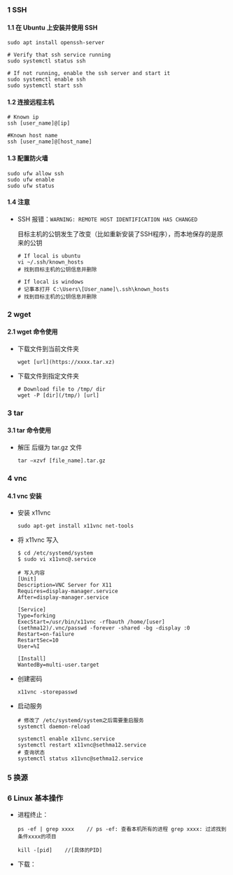### 1 SSH

#### 1.1 在 Ubuntu 上安装并使用 SSH

```shell
sudo apt install openssh-server
```

```shell
# Verify that ssh service running
sudo systemctl status ssh

# If not running, enable the ssh server and start it 
sudo systemctl enable ssh
sudo systemctl start ssh
```

#### 1.2 连接远程主机

```shell
# Known ip
ssh [user_name]@[ip]

#Known host name
ssh [user_name]@[host_name]
```

#### 1.3 配置防火墙

```shell
sudo ufw allow ssh
sudo ufw enable
sudo ufw status
```

[how open or allow port 22 when using ufw on Ubuntu:]: https://www.cyberciti.biz/faq/ufw-allow-incoming-ssh-connections-from-a-specific-ip-address-subnet-on-ubuntu-debian/

#### 1.4 注意

* SSH 报错：`WARNING: REMOTE HOST IDENTIFICATION HAS CHANGED`

    目标主机的公钥发生了改变（比如重新安装了SSH程序），而本地保存的是原来的公钥

    ```shell
    # If local is ubuntu
    vi ~/.ssh/known_hosts
    # 找到目标主机的公钥信息并删除
    
    # If local is windows
    # 记事本打开 C:\Users\[User_name]\.ssh\known_hosts
    # 找到目标主机的公钥信息并删除
    ```

[Ubuntu Linux install OpenSSH server]: https://www.cyberciti.biz/faq/ubuntu-linux-install-openssh-server/



### 2 wget

#### 2.1 wget 命令使用

* 下载文件到当前文件夹

    ```shell
    wget [url](https://xxxx.tar.xz)
    ```

* 下载文件到指定文件夹

    ```shell
    # Download file to /tmp/ dir
    wget -P [dir](/tmp/) [url]
    ```



### 3 tar

#### 3.1 tar 命令使用

* 解压 后缀为 tar.gz 文件

    ```shell
    tar –xzvf [file_name].tar.gz
    ```



### 4 vnc 

#### 4.1 vnc 安装

* 安装 x11vnc 

    ```shell
    sudo apt-get install x11vnc net-tools
    ```

* 将 x11vnc 写入 

    ```shell
    $ cd /etc/systemd/system
    $ sudo vi x11vnc@.service
    
    # 写入内容
    [Unit]
    Description=VNC Server for X11
    Requires=display-manager.service
    After=display-manager.service
    
    [Service]
    Type=forking
    ExecStart=/usr/bin/x11vnc -rfbauth /home/[user](sethma12)/.vnc/passwd -forever -shared -bg -display :0
    Restart=on-failure
    RestartSec=10
    User=%I
    
    [Install]
    WantedBy=multi-user.target
    ```

* 创建密码

    ```shell
    x11vnc -storepasswd 
    ```

* 启动服务

    ```shell
    # 修改了 /etc/systemd/system之后需要重启服务
    systemctl daemon-reload
     
    systemctl enable x11vnc.service
    systemctl restart x11vnc@sethma12.service
    # 查询状态
    systemctl status x11vnc@sethma12.service
    ```

[🔗]: https://www.makeuseof.com/install-ubuntu-vnc-server-linux/
[🔗]: https://bbs.archlinux.org/viewtopic.php?id=168756



### 5 换源

[🔗]: https://mirror.tuna.tsinghua.edu.cn/help/ubuntu/



### 6 Linux 基本操作

- 进程终止：

    ```shell
    ps -ef | grep xxxx    // ps -ef: 查看本机所有的进程 grep xxxx: 过滤找到条件xxxx的项目
    
    kill -[pid]    //[具体的PID]
    ```

- 下载：